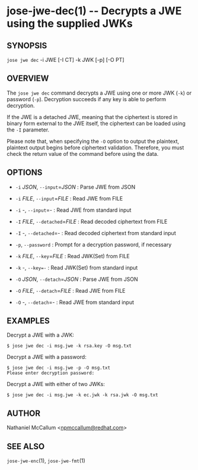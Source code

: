jose-jwe-dec(1) -- Decrypts a JWE using the supplied JWKs
=========================================================

## SYNOPSIS

`jose jwe dec` -i JWE [-I CT] -k JWK [-p] [-O PT]

## OVERVIEW

The `jose jwe dec` command decrypts a JWE using one or more JWK (`-k`) or
password (`-p`). Decryption succeeds if any key is able to perform decryption.

If the JWE is a detached JWE, meaning that the ciphertext is stored in
binary form external to the JWE itself, the ciphertext can be loaded using
the `-I` parameter.

Please note that, when specifying the `-O` option to output the plaintext,
plaintext output begins before ciphertext validation. Therefore,
you must check the return value of the command before using the data.

## OPTIONS

* `-i` _JSON_, `--input`=_JSON_ :
  Parse JWE from JSON

* `-i` _FILE_, `--input`=_FILE_ :
  Read JWE from FILE

* `-i` -, `--input`=- :
  Read JWE from standard input

* `-I` _FILE_, `--detached`=_FILE_ :
  Read decoded ciphertext from FILE

* `-I` -, `--detached`=- :
  Read decoded ciphertext from standard input

* `-p`, `--password` :
  Prompt for a decryption password, if necessary

* `-k` _FILE_, `--key`=_FILE_ :
  Read JWK(Set) from FILE

* `-k` -, `--key=-` :
  Read JWK(Set) from standard input

* `-O` _JSON_, `--detach`=_JSON_ :
  Parse JWE from JSON

* `-O` _FILE_, `--detach`=_FILE_ :
  Read JWE from FILE

* `-O` -, `--detach`=- :
  Read JWE from standard input

## EXAMPLES

Decrypt a JWE with a JWK:

    $ jose jwe dec -i msg.jwe -k rsa.key -O msg.txt

Decrypt a JWE with a password:

    $ jose jwe dec -i msg.jwe -p -O msg.txt
    Please enter decryption password:

Decrypt a JWE with either of two JWKs:

    $ jose jwe dec -i msg.jwe -k ec.jwk -k rsa.jwk -O msg.txt

## AUTHOR

Nathaniel McCallum &lt;npmccallum@redhat.com&gt;

## SEE ALSO

`jose-jwe-enc`(1),
`jose-jwe-fmt`(1)
